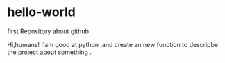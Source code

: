 # hello-world
first Repository about github

Hi,humans!
 I'am good at python ,and create an new function to descripbe the project about something .
